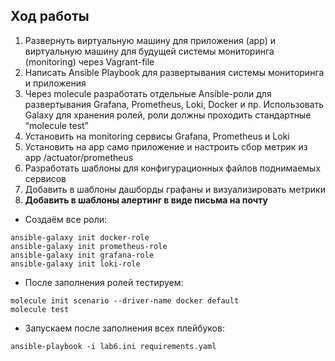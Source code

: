 ## **Ход работы**

1. Развернуть виртуальную машину для приложения (app) и виртуальную машину для будущей системы мониторинга (monitoring) через Vagrant-file
2. Написать Ansible Playbook для развертывания системы мониторинга и приложения
3. Через molecule разработать отдельные Ansible-роли для развертывания Grafana, Prometheus, Loki, Docker и пр. Использовать Galaxy для хранения ролей, роли должны проходить стандартные “molecule test”
4. Установить на monitoring сервисы Grafana, Prometheus и Loki
5. Установить на app само приложение и настроить сбор метрик из app /actuator/prometheus
6. Разработать шаблоны для конфигурационных файлов поднимаемых сервисов
7. Добавить в шаблоны дашборды графаны и визуализировать метрики
8. **Добавить в шаблоны алертинг в виде письма на почту**

- Создаём все роли:

```
ansible-galaxy init docker-role
ansible-galaxy init prometheus-role
ansible-galaxy init grafana-role
ansible-galaxy init loki-role
```

- После заполнения ролей тестируем:

```
molecule init scenario --driver-name docker default
molecule test
```

- Запускаем после заполнения всех плейбуков:

```
ansible-playbook -i lab6.ini requirements.yaml
```